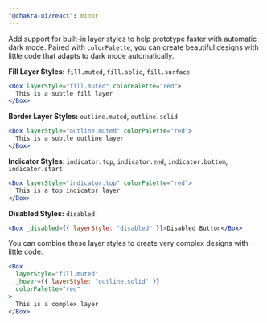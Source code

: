 ```yaml
---
"@chakra-ui/react": minor
---
```


Add support for built-in layer styles to help prototype faster with automatic
dark mode. Paired with `colorPalette`, you can create beautiful designs with
little code that adapts to dark mode automatically.

**Fill Layer Styles:** `fill.muted`, `fill.solid`, `fill.surface`

```jsx
<Box layerStyle="fill.muted" colorPalette="red">
  This is a subtle fill layer
</Box>
```

**Border Layer Styles:** `outline.muted`, `outline.solid`

```jsx
<Box layerStyle="outline.muted" colorPalette="red">
  This is a subtle outline layer
</Box>
```

**Indicator Styles**: `indicator.top`, `indicator.end`, `indicator.bottom`,
`indicator.start`

```jsx
<Box layerStyle="indicator.top" colorPalette="red">
  This is a top indicator layer
</Box>
```

**Disabled Styles:** `disabled`

```jsx
<Box _disabled={{ layerStyle: "disabled" }}>Disabled Button</Box>
```

You can combine these layer styles to create very complex designs with little
code.

```jsx
<Box
  layerStyle="fill.muted"
  _hover={{ layerStyle: "outline.solid" }}
  colorPalette="red"
>
  This is a complex layer
</Box>
```
